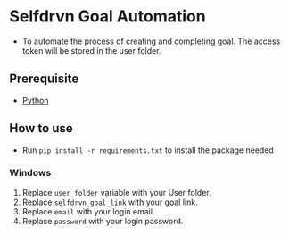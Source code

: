 # Selfdrvn Goal Automation
- To automate the process of creating and completing goal. The access token will be stored in the user folder.

## Prerequisite
- [Python](https://www.python.org/downloads/)

## How to use
- Run `pip install -r requirements.txt` to install the package needed

### Windows
1. Replace `user_folder` variable with your User folder.
2. Replace `selfdrvn_goal_link` with your goal link.
3. Replace `email` with your login email.
4. Replace `password` with your login password.
